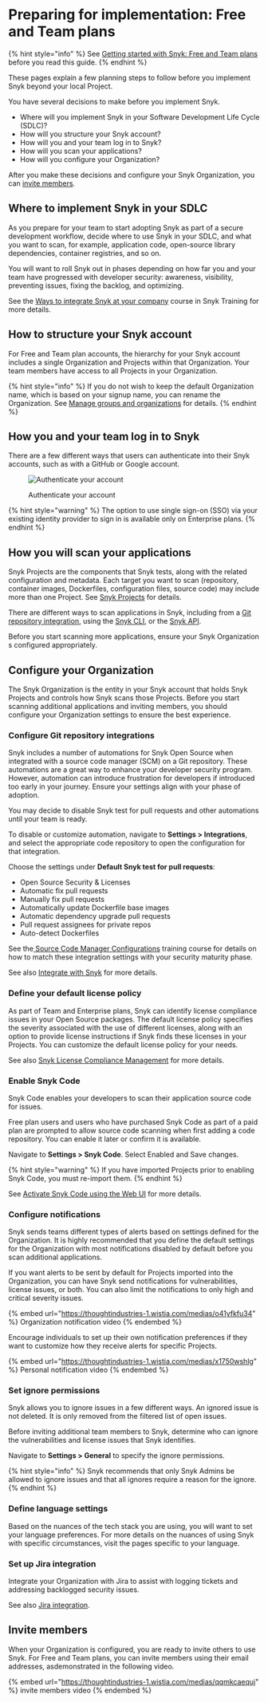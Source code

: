 # Preparing for implementation: Free and Team plans

{% hint style="info" %}
See [Getting started with Snyk: Free and Team plans](getting-started-with-snyk-free-and-team-plans.md) before you read this guide.
{% endhint %}

These pages explain a few planning steps to follow before you implement Snyk beyond your local Project.

You have several decisions to make before you implement Snyk.

* Where will you implement Snyk in your Software Development Life Cycle (SDLC)?
* How will you structure your Snyk account?
* How will you and your team log in to Snyk?
* How will you scan your applications?
* How will you configure your Organization?

After you make these decisions and configure your Snyk Organization, you can [invite members](preparing-for-implementation-free-and-team-plans.md#invite-members).

## Where to implement Snyk in your SDLC

As you prepare for your team to start adopting Snyk as part of a secure development workflow, decide where to use Snyk in your SDLC, and what you want to scan, for example, application code, open-source library dependencies, container registries,  and so on.

You will want to roll Snyk out in phases depending on how far you and your team have progressed with developer security: awareness, visibility, preventing issues, fixing the backlog, and optimizing.

See the [Ways to integrate Snyk at your company](https://training.snyk.io/courses/ways-to-use-snyk) course in Snyk Training for more details.

## How to structure your Snyk account

For Free and Team plan accounts, the hierarchy for your Snyk account includes a single Organization and Projects within that Organization. Your team members have access to all Projects in your Organization.

{% hint style="info" %}
If you do not wish to keep the default Organization name, which is based on your signup name, you can rename the Organization. See [Manage groups and organizations](../snyk-admin/manage-groups-and-organizations/) for details.
{% endhint %}

## How you and your team log in to Snyk

There are a few different ways that users can authenticate into their Snyk accounts, such as with a GitHub or Google account.

<figure><img src="https://lh4.googleusercontent.com/snMHeJzIlnECB82n6BUAr0ssYW9iIfNdDNzvgSqqNOVOjr84x6C0CSijMuXefU5HXEzT1AVaKU-KjccG2s0qvoIdzbvcYUSvEfUIZf9o5X_fjswdW56YYujMEX6A0Jdl_OzwYsWgRyyIdVDq8qVV3lM" alt="Authenticate your account"><figcaption><p>Authenticate your account</p></figcaption></figure>

{% hint style="warning" %}
The option to use single sign-on (SSO) via your existing identity provider to sign in is available only on Enterprise plans.
{% endhint %}

## How you will scan your applications

Snyk Projects are the components that Snyk tests, along with the related configuration and metadata. Each target you want to scan (repository, container images, Dockerfiles, configuration files, source code) may include more than one Project. See [Snyk Projects](../snyk-admin/introduction-to-snyk-projects/) for details.

There are different ways to scan applications in Snyk, including from a [Git repository integration](walkthrough-code-repository-projects/), using the [Snyk CLI](../snyk-cli/), or the [Snyk API](../snyk-api/).

Before you start scanning more applications, ensure your Snyk Organization s configured appropriately.

## Configure your Organization

The Snyk Organization is the entity in your Snyk account that holds Snyk Projects and controls how Snyk scans those Projects. Before you start scanning additional applications and inviting members, you should configure your Organization settings to ensure the best experience.

### Configure Git repository integrations

Snyk includes a number of automations for Snyk Open Source when integrated with a source code manager (SCM) on a Git repository. These automations are a great way to enhance your developer security program. However, automation can introduce frustration for developers if introduced too early in your journey. Ensure your settings align with your phase of adoption.

You may decide to disable Snyk test for pull requests and other automations until your team is ready.

To disable or customize automation, navigate to **Settings > Integrations**, and select the appropriate code repository to open the configuration for that integration.

Choose the settings under **Default Snyk test for pull requests**:

* Open Source Security & Licenses
* Automatic fix pull requests
* Manually fix pull requests
* Automatically update Dockerfile base images
* Automatic dependency upgrade pull requests
* Pull request assignees for private repos
* Auto-detect Dockerfiles

See the[ Source Code Manager Configurations](https://training.snyk.io/courses/source-code-manager-configurations?query=Source%20code) training course for details on how to match these integration settings with your security maturity phase.

See also [Integrate with Snyk](../integrations/) for more details.

### Define your default license policy

As part of Team and Enterprise plans, Snyk can identify license compliance issues in your Open Source packages. The default license policy specifies the severity associated with the use of different licenses, along with an option to provide license instructions if Snyk finds these licenses in your Projects. You can customize the default license policy for your needs.

See also [Snyk License Compliance Management](../scan-using-snyk/start-scanning-using-the-cli-web-ui-or-api/scan-open-source-libraries-and-licenses/snyk-license-compliance-management.md) for more details.

### Enable Snyk Code

Snyk Code enables your developers to scan their application source code for issues.

Free plan users and users who have purchased Snyk Code as part of a paid plan are prompted to allow source code scanning when first adding a code repository. You can enable it later or confirm it is available.

Navigate to **Settings > Snyk Code**. Select Enabled and Save changes.

{% hint style="warning" %}
If you have imported Projects prior to enabling Snyk Code, you must re-import them.
{% endhint %}

See [Activate Snyk Code using the Web UI](../scan-using-snyk/snyk-code/scan-code/activate-snyk-code-using-the-web-ui.md) for more details.

### Configure notifications

Snyk sends teams different types of alerts based on settings defined for the Organization. It is highly recommended that you define the default settings for the Organization with most notifications disabled by default before you scan additional applications.

If you want alerts to be sent by default for Projects imported into the Organization, you can have Snyk send notifications for vulnerabilities, license issues, or both. You can also limit the notifications to only high and critical severity issues.

{% embed url="https://thoughtindustries-1.wistia.com/medias/o41yfkfu34" %}
Organization notification video
{% endembed %}

Encourage individuals to set up their own notification preferences if they want to customize how they receive alerts for specific Projects.

{% embed url="https://thoughtindustries-1.wistia.com/medias/x1750wshlg" %}
Personal notification video
{% endembed %}

### Set ignore permissions

Snyk allows you to ignore issues in a few different ways. An ignored issue is not deleted. It is only removed from the filtered list of open issues.

Before inviting additional team members to Snyk, determine who can ignore the vulnerabilities and license issues that Snyk identifies.

Navigate to **Settings > General** to specify the ignore permissions.

{% hint style="info" %}
Snyk recommends that only Snyk Admins be allowed to ignore issues and that all ignores require a reason for the ignore.
{% endhint %}

### Define language settings

Based on the nuances of the tech stack you are using, you will want to set your language preferences. For more details on the nuances of using Snyk with specific circumstances, visit the pages specific to your language.

### Set up Jira integration

Integrate your Organization with Jira to assist with logging tickets and addressing backlogged security issues.

See also [Jira integration](../integrations/notifications-ticketing-system-integrations/jira.md).

## Invite members

When your Organization is configured, you are ready to invite others to use Snyk. For Free and Team plans, you can invite members using their email addresses, asdemonstrated in the following video.

{% embed url="https://thoughtindustries-1.wistia.com/medias/qqmkcaequj" %}
invite members video
{% endembed %}
